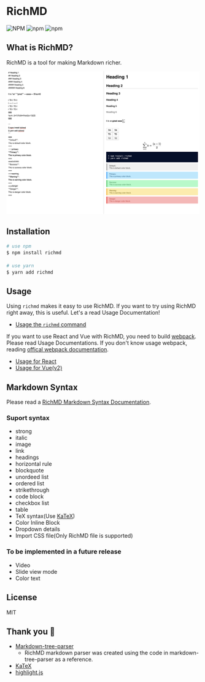 # RichMD
![NPM](https://img.shields.io/npm/l/richmd)
![npm](https://img.shields.io/npm/v/richmd)
![npm](https://img.shields.io/npm/dw/richmd)

## What is RichMD?
RichMD is a tool for making Markdown richer.

![RichMD](./docs/images/preview.png)

## Installation

```bash
# use npm
$ npm install richmd

# use yarn
$ yarn add richmd
```

## Usage
Using `richmd` makes it easy to use RichMD.
If you want to try using RichMD right away, this is useful. Let's a read Usage Documentation!
- [Usage the `richmd` command](./docs/usage-cli.md)

If you want to use React and Vue with RichMD, you need to build [webpack](https://webpack.js.org/). Please read Usage Documentations.
If you don't know usage webpack, reading [offical webpack documentation](https://webpack.js.org/concepts/).

- [Usage for React](./docs/usage-react.md)
- [Usage for Vue(v2)](./docs/usage-vue.md)


## Markdown Syntax
Please read a [RichMD Markdown Syntax Documentation](./docs/md-syntax.md).

### Suport syntax
- strong
- italic
- image
- link
- headings
- horizontal rule
- blockquote
- unordeed list
- ordered list
- strikethrough
- code block
- checkbox list
- table
- TeX syntax(Use [KaTeX](https://katex.org/))
- Color Inline Block
- Dropdown details
- Import CSS file(Only RichMD file is supported)

### To be implemented in a future release
- Video
- Slide view mode
- Color text

## License
MIT

## Thank you :pray:
- [Markdown-tree-parser](https://github.com/ysugimoto/markdown-tree-parser)
  - RichMD markdown parser was created using the code in markdown-tree-parser as a reference.
- [KaTeX](https://github.com/KaTeX/KaTeX)
- [highlight.js](https://github.com/highlightjs/highlight.js/)
